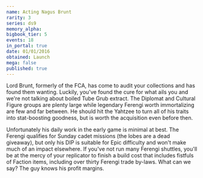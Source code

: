 ```yaml
---
name: Acting Nagus Brunt
rarity: 3
series: ds9
memory_alpha:
bigbook_tier: 5
events: 18
in_portal: true
date: 01/01/2016
obtained: Launch
mega: false
published: true
---
```


Lord Brunt, formerly of the FCA, has come to audit your collections and has found them wanting. Luckily, you've found the cure for what ails you and we're not talking about boiled Tube Grub extract. The Diplomat and Cultural Figure groups are plenty large while legendary Ferengi worth immortalizing are few and far between. He should hit the Yahtzee to turn all of his traits into stat-boosting goodness, but is worth the acquisition even before then. 

Unfortunately his daily work in the early game is minimal at best. The Ferengi qualifies for Sunday cadet missions (the lobes are a dead giveaway), but only his DIP is suitable for Epic difficulty and won't make much of an impact elsewhere. If you've not run many Ferengi shuttles, you'll be at the mercy of your replicator to finish a build cost that includes fistfuls of Faction items, including over thirty Ferengi trade by-laws. What can we say? The guy knows his profit margins.

